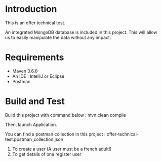 # Introduction 
This is an offer technical test.

An integrated MongoDB database is included in this project. 
This will allow us to easily manipulate the data without any impact.

# Requirements

- Maven 3.6.0
- An IDE : IntelliJ or Eclipse
- Postman

# Build and Test
Build this project with command below : mvn clean compile

Then, launch Application.

You can find a postman collection in this project : offer-technical-test.postman_collection.json

1. To create a user (A user must be a french adult!)
2. To get details of one register user
